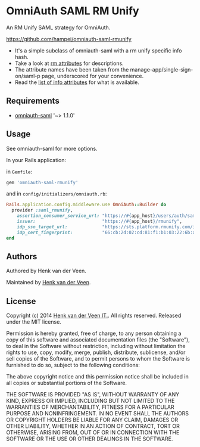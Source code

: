 # OmniAuth SAML RM Unify

An RM Unify SAML strategy for OmniAuth.

https://github.com/hampei/omniauth-saml-rmunify

* It's a simple subclass of omniauth-saml with a rm unify specific info hash.
* Take a look at [rm attributes](http://dev.rmunify.com/reference/understanding-rm-unify/user-attributes.aspx) for descriptions.
* The attribute names have been taken from the manage-app/single-sign-on/saml-p page, underscored for your convenience.
* Read the [list of info attributes](https://github.com/hampei/omniauth-saml-rmunify/blob/master/lib/omniauth/strategies/saml-rmunify.rb) for what is available.

## Requirements

* [omniauth-saml](https://github.com/PracticallyGreen/omniauth-saml) '~> 1.1.0'

## Usage

See omniauth-saml for more options.

In your Rails application:

in `Gemfile`:

```ruby
gem 'omniauth-saml-rmunify'
```

and in `config/initializers/omniauth.rb`:

```ruby
Rails.application.config.middleware.use OmniAuth::Builder do
  provider :saml_rmunify,
    assertion_consumer_service_url: "https://#{app_host}/users/auth/saml_rmunify/callback",
    issuer:                         "https://#{app_host}/rmunify",
    idp_sso_target_url:             "https://sts.platform.rmunify.com/issue/saml/?binding=redirect",
    idp_cert_fingerprint:           "66:cb:2d:02:cd:81:f1:b1:03:22:6b:a0:21:cd:8e:69:0c:5e:f4:25",
end
```

## Authors

Authored by Henk van der Veen.

Maintained by [Henk van der Veen](http://hampei.github.io/).

## License

Copyright (c) 2014 [Henk van der Veen IT.](http://hampei.github.io/).
All rights reserved. Released under the MIT license.

Permission is hereby granted, free of charge, to any person obtaining a copy
of this software and associated documentation files (the "Software"), to deal
in the Software without restriction, including without limitation the rights
to use, copy, modify, merge, publish, distribute, sublicense, and/or sell
copies of the Software, and to permit persons to whom the Software is
furnished to do so, subject to the following conditions:

The above copyright notice and this permission notice shall be included in
all copies or substantial portions of the Software.

THE SOFTWARE IS PROVIDED "AS IS", WITHOUT WARRANTY OF ANY KIND, EXPRESS OR
IMPLIED, INCLUDING BUT NOT LIMITED TO THE WARRANTIES OF MERCHANTABILITY,
FITNESS FOR A PARTICULAR PURPOSE AND NONINFRINGEMENT. IN NO EVENT SHALL THE
AUTHORS OR COPYRIGHT HOLDERS BE LIABLE FOR ANY CLAIM, DAMAGES OR OTHER
LIABILITY, WHETHER IN AN ACTION OF CONTRACT, TORT OR OTHERWISE, ARISING FROM,
OUT OF OR IN CONNECTION WITH THE SOFTWARE OR THE USE OR OTHER DEALINGS IN
THE SOFTWARE.
